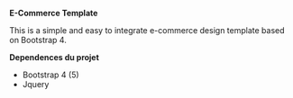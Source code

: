 **E-Commerce Template**


This is a simple and easy to integrate e-commerce design template based on Bootstrap 4.


**Dependences du projet**

- Bootstrap 4 (5)
- Jquery